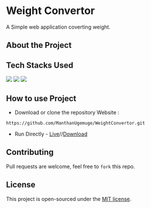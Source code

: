 # Weight Convertor
A Simple web application coverting weight.

## About the Project




## Tech Stacks Used

<a target="_blank" href="https://www.w3schools.com/html/default.asp"><img src="https://img.shields.io/badge/html5%20-%23E34F26.svg?&style=for-the-badge&logo=html5&logoColor=white"></img></a>
<a target="_blank" href="https://www.w3schools.com/css/default.asp"><img src="https://img.shields.io/badge/css3%20-%231572B6.svg?&style=for-the-badge&logo=css3&logoColor=white"></img></a>
<a target="_blank" href="https://www.w3schools.com/js/default.asp"><img src="https://img.shields.io/badge/javascript%20-%23323330.svg?&style=for-the-badge&logo=javascript&logoColor=%23F7DF1E"></img></a>

## How to use Project

- Download or clone the repository Website : 

```
https://github.com/ManthanUgemuge/WeightConvertor.git

```
- Run Directly - [Live](https://manthanugemuge.github.io/WeightConvertor/)//[Download](https://github.com/ManthanUgemuge/WeightConvertor/archive/refs/heads/main.zip)

## Contributing
Pull requests are welcome, feel free to ```fork``` this repo.

## License
This project is open-sourced under the [MIT license]().
